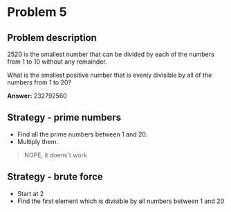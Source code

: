 # Problem 5

## Problem description

2520 is the smallest number
that can be divided
by each of the numbers
from 1 to 10
without any remainder.

What is
the smallest positive number
that is evenly divisible by all
of the numbers from 1 to 20?

**Answer:** 232792560

## Strategy - prime numbers

- Find all the prime numbers
  between 1 and 20.
- Multiply them.

> NOPE, it doens't work

## Strategy - brute force

- Start at 2
- Find the first element
  which is divisible
  by all numbers
  between 1 and 20
